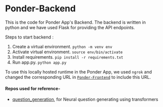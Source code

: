 # Ponder-Backend
This is the code for Ponder App's Backend.
The backend is written in python and we have used Flask for providing the API endpoints.

Steps to start backend :

1. Create a virtual environment.
      `python -m venv env`
2. Activate virtual environment.
      `source env/bin/activate`
3. Install requirements.
      `pip install -r requirements.txt`
4. Run app.py.
      `python app.py`

To use this locally hosted runtime in the Ponder App, we used `ngrok` and changed the corresponding URL in [`Ponder-Frontend`](https://github.com/naveensaigit/Ponder-Frontend) to include this URL.


#### Repos used for reference-
- [question_generation](https://github.com/patil-suraj/question_generation), for Neural question generating using transformers 
